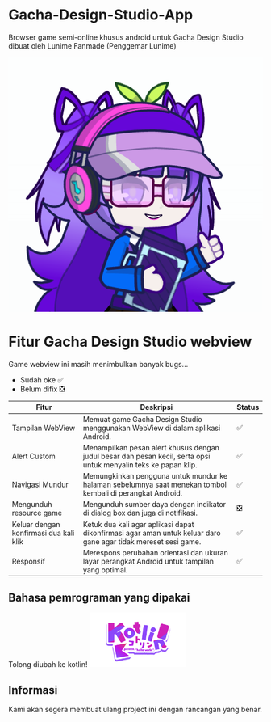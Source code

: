 # Gacha-Design-Studio-App
Browser game semi-online khusus android untuk Gacha Design Studio dibuat oleh Lunime Fanmade (Penggemar Lunime)

![Gacha Desing Studio](archanaberry/icon.png)

# Fitur Gacha Design Studio webview

Game webview ini masih menimbulkan banyak bugs...
* Sudah oke ✅
* Belum difix ❎

| Fitur                     | Deskripsi                                                                                                        | Status |
|---------------------------|------------------------------------------------------------------------------------------------------------------|--------|
| Tampilan WebView          | Memuat game Gacha Design Studio menggunakan WebView di dalam aplikasi Android.                                  | ✅ |
| Alert Custom              | Menampilkan pesan alert khusus dengan judul besar dan pesan kecil, serta opsi untuk menyalin teks ke papan klip. | ✅ |
| Navigasi Mundur           | Memungkinkan pengguna untuk mundur ke halaman sebelumnya saat menekan tombol kembali di perangkat Android.       | ✅ |
| Mengunduh resource game    | Mengunduh sumber daya dengan indikator di dialog box dan juga di notifikasi.             | ❎ |
| Keluar dengan konfirmasi dua kali klik      | Ketuk dua kali agar aplikasi dapat dikonfirmasi agar aman untuk keluar daro gane agar tidak mereset sesi game.         | ✅ |
| Responsif                 | Merespons perubahan orientasi dan ukuran layar perangkat Android untuk tampilan yang optimal.                   | ✅ |

## Bahasa pemrograman yang dipakai
Tolong diubah ke kotlin!
<img src="archanaberry/Kotlin.png" alt="Menggunakan kotlin sebagai program utama" width="192" height="108">

## Informasi 
Kami akan segera membuat ulang project ini dengan rancangan yang benar.
